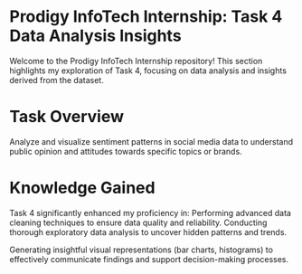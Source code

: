 # Prodigy InfoTech Internship: Task 4 Data Analysis Insights
Welcome to the Prodigy InfoTech Internship repository! This section highlights my exploration of Task 4, focusing on data analysis and insights derived from the dataset.

# Task Overview
Analyze and visualize sentiment patterns in social media data to understand public opinion and attitudes towards specific topics or brands.

# Knowledge Gained
Task 4 significantly enhanced my proficiency in:
Performing advanced data cleaning techniques to ensure data quality and reliability.
Conducting thorough exploratory data analysis to uncover hidden patterns and trends.

Generating insightful visual representations (bar charts, histograms) to effectively communicate findings and support decision-making processes.
